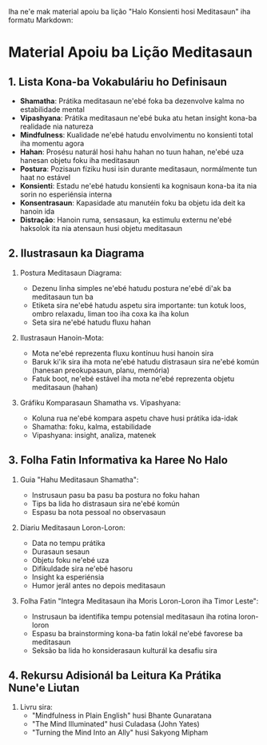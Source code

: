 Iha ne'e mak material apoiu ba lição "Halo Konsienti hosi Meditasaun" iha formatu Markdown:

# Material Apoiu ba Lição Meditasaun

## 1. Lista Kona-ba Vokabuláriu ho Definisaun

- **Shamatha**: Prátika meditasaun ne'ebé foka ba dezenvolve kalma no estabilidade mental
- **Vipashyana**: Prátika meditasaun ne'ebé buka atu hetan insight kona-ba realidade nia natureza
- **Mindfulness**: Kualidade ne'ebé hatudu envolvimentu no konsienti total iha momentu agora
- **Hahan**: Prosésu naturál hosi hahu hahan no tuun hahan, ne'ebé uza hanesan objetu foku iha meditasaun
- **Postura**: Pozisaun fíziku husi isin durante meditasaun, normálmente tun haat no estável
- **Konsienti**: Estadu ne'ebé hatudu konsienti ka kognisaun kona-ba ita nia sorin no esperiénsia interna
- **Konsentrasaun**: Kapasidade atu manutéin foku ba objetu ida deit ka hanoin ida
- **Distração**: Hanoin ruma, sensasaun, ka estimulu externu ne'ebé haksolok ita nia atensaun husi objetu meditasaun

## 2. Ilustrasaun ka Diagrama

1. Postura Meditasaun Diagrama:
   - Dezenu linha simples ne'ebé hatudu postura ne'ebé di'ak ba meditasaun tun ba
   - Etiketa sira ne'ebé hatudu aspetu sira importante: tun kotuk loos, ombro relaxadu, liman too iha coxa ka iha kolun
   - Seta sira ne'ebé hatudu fluxu hahan

2. Ilustrasaun Hanoin-Mota:
   - Mota ne'ebé reprezenta fluxu kontínuu husi hanoin sira
   - Baruk ki'ik sira iha mota ne'ebé hatudu distrasaun sira ne'ebé komún (hanesan preokupasaun, planu, memória)
   - Fatuk boot, ne'ebé estável iha mota ne'ebé reprezenta objetu meditasaun (hahan)

3. Gráfiku Komparasaun Shamatha vs. Vipashyana:
   - Koluna rua ne'ebé kompara aspetu chave husi prátika ida-idak
   - Shamatha: foku, kalma, estabilidade
   - Vipashyana: insight, analiza, matenek

## 3. Folha Fatin Informativa ka Haree No Halo

1. Guia "Hahu Meditasaun Shamatha":
   - Instrusaun pasu ba pasu ba postura no foku hahan
   - Tips ba lida ho distrasaun sira ne'ebé komún
   - Espasu ba nota pessoal no observasaun

2. Diariu Meditasaun Loron-Loron:
   - Data no tempu prátika
   - Durasaun sesaun
   - Objetu foku ne'ebé uza
   - Difikuldade sira ne'ebé hasoru
   - Insight ka esperiénsia
   - Humor jerál antes no depois meditasaun

3. Folha Fatin "Integra Meditasaun iha Moris Loron-Loron iha Timor Leste":
   - Instrusaun ba identifika tempu potensial meditasaun iha rotina loron-loron
   - Espasu ba brainstorming kona-ba fatin lokál ne'ebé favorese ba meditasaun
   - Seksão ba lida ho konsiderasaun kulturál ka desafiu sira

## 4. Rekursu Adisionál ba Leitura Ka Prátika Nune'e Liutan

1. Livru sira:
   - "Mindfulness in Plain English" husi Bhante Gunaratana
   - "The Mind Illuminated" husi Culadasa (John Yates)
   - "Turning the Mind Into an Ally" husi Sakyong Mipham
